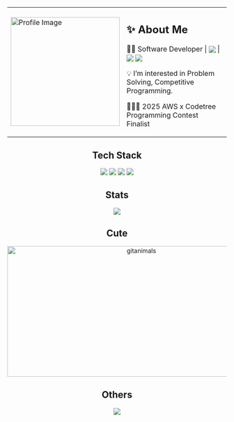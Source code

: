 <div style="text-align : center;">
<table>
  <tr>
    <td> 
      <img src="https://github.com/user-attachments/assets/8cb1c130-00d5-4090-b103-f7159217e55e" alt="Profile Image" width="250">
    </td>
    <td>
      <h2>✨ About Me</h2>  
      <p>👨‍💻 Software Developer | <img src="https://devse.kr/university_of_ulsan.svg" align="center"> | <img src="https://devse.kr/devse_badge.svg" align="center"> <img src="https://devse.kr/division_badge.svg" align="center">
</p>
      <p>💡 I’m interested in Problem Solving, Competitive Programming. </p>
      <p>🧑🏻‍💻 2025 AWS x Codetree Programming Contest Finalist</p>
    </td>
  </tr>
</table>

Tech Stack
---
  <img src="https://img.shields.io/badge/c++-%2300599C.svg?style=for-the-badge&logo=c%2B%2B&logoColor=white">
  <img src="https://img.shields.io/badge/python-3670A0?style=for-the-badge&logo=python&logoColor=ffdd54">
  <img src="https://img.shields.io/badge/react_native-%2320232a.svg?style=for-the-badge&logo=react&logoColor=%2361DAFB">
  <img src="https://img.shields.io/badge/Flutter-%2302569B.svg?style=for-the-badge&logo=Flutter&logoColor=white">


Stats
---
<img src="https://wakatime.com/badge/user/febdc7b5-6e61-46a8-b3da-11c46c3c5f89.svg">

Cute
---
<a href="https://www.gitanimals.org/">
      <img
        src="https://render.gitanimals.org/guilds/717922061158579216/draw"
        width="600"
        height="300"
        alt="gitanimals"
      />
    </a>


Others
---
<img src="https://github-profile-trophy.vercel.app/?username=dpeyvc&theme=flat&column=7">

</div>
